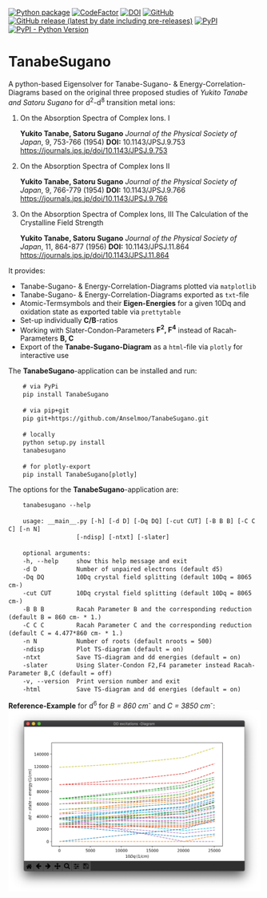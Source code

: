 [![Python package](https://github.com/Anselmoo/TanabeSugano/workflows/Python%20package/badge.svg)](https://github.com/Anselmoo/TanabeSugano/actions?query=workflow%3A%22Python+package%22)
[![CodeFactor](https://www.codefactor.io/repository/github/anselmoo/tanabesugano/badge)](https://www.codefactor.io/repository/github/anselmoo/tanabesugano)
[![DOI](https://zenodo.org/badge/DOI/10.5281/zenodo.4430571.svg)](https://doi.org/10.5281/zenodo.4430571)
[![GitHub](https://img.shields.io/github/license/Anselmoo/TanabeSugano)](https://github.com/Anselmoo/TanabeSugano/blob/master/LICENSE)
[![GitHub release (latest by date including pre-releases)](https://img.shields.io/github/v/release/Anselmoo/TanabeSugano?include_prereleases)](https://github.com/Anselmoo/TanabeSugano/releases)
[![PyPI](https://img.shields.io/pypi/v/TanabeSugano?logo=Pypi&logoColor=yellow)](https://pypi.org/project/TanabeSugano/)
[![PyPI - Python Version](https://img.shields.io/pypi/pyversions/TanabeSugano?logo=Python&logoColor=yellow)](https://pypi.org/project/TanabeSugano/)

# TanabeSugano
A python-based Eigensolver for Tanabe-Sugano- & Energy-Correlation-Diagrams based on the original three proposed studies of *Yukito Tanabe and Satoru Sugano* for d<sup>2</sup>-d<sup>8</sup> transition metal ions:

1. On the Absorption Spectra of Complex Ions. I

    **Yukito Tanabe, Satoru Sugano**
    *Journal of the Physical Society of Japan*, 9, 753-766 (1954)
    **DOI:** 10.1143/JPSJ.9.753
    https://journals.jps.jp/doi/10.1143/JPSJ.9.753

2. On the Absorption Spectra of Complex Ions II

    **Yukito Tanabe, Satoru Sugano**
    *Journal of the Physical Society of Japan*, 9, 766-779 (1954)
    **DOI:** 10.1143/JPSJ.9.766
    https://journals.jps.jp/doi/10.1143/JPSJ.9.766

3. On the Absorption Spectra of Complex Ions, III The Calculation of the Crystalline Field Strength

    **Yukito Tanabe, Satoru Sugano**
    *Journal of the Physical Society of Japan*, 11, 864-877 (1956)
    **DOI:** 10.1143/JPSJ.11.864
    https://journals.jps.jp/doi/10.1143/JPSJ.11.864

It provides:

- Tanabe-Sugano- & Energy-Correlation-Diagrams plotted via `matplotlib`
- Tanabe-Sugano- & Energy-Correlation-Diagrams exported as `txt`-file
- Atomic-Termsymbols and their **Eigen-Energies** for a given 10Dq and oxidation state as exported table via `prettytable`
- Set-up individually **C/B**-ratios
- Working with Slater-Condon-Parameters **F<sup>2</sup>, F<sup>4</sup>** instead of Racah-Parameters **B, C**
- Export of the **Tanabe-Sugano-Diagram** as a `html`-file via `plotly` for interactive use

The **TanabeSugano**-application can be installed and run:

```console
    # via PyPi
    pip install TanabeSugano

    # via pip+git
    pip git+https://github.com/Anselmoo/TanabeSugano.git

    # locally
    python setup.py install
    tanabesugano

    # for plotly-export
    pip install TanabeSugano[plotly]
```


The options for the **TanabeSugano**-application are:

```console
    tanabesugano --help

    usage: __main__.py [-h] [-d D] [-Dq DQ] [-cut CUT] [-B B B] [-C C C] [-n N]
                   [-ndisp] [-ntxt] [-slater]

    optional arguments:
    -h, --help     show this help message and exit
    -d D           Number of unpaired electrons (default d5)
    -Dq DQ         10Dq crystal field splitting (default 10Dq = 8065 cm-)
    -cut CUT       10Dq crystal field splitting (default 10Dq = 8065 cm-)
    -B B B         Racah Parameter B and the corresponding reduction (default B = 860 cm- * 1.)
    -C C C         Racah Parameter C and the corresponding reduction (default C = 4.477*860 cm- * 1.)
    -n N           Number of roots (default nroots = 500)
    -ndisp         Plot TS-diagram (default = on)
    -ntxt          Save TS-diagram and dd energies (default = on)
    -slater        Using Slater-Condon F2,F4 parameter instead Racah-Parameter B,C (default = off)
    -v, --version  Print version number and exit
    -html          Save TS-diagram and dd energies (default = on)
```

**Reference-Example** for d<sup>6</sup> for *B = 860 cm<sup>-</sup>* and *C = 3850 cm<sup>-</sup>*:
![placeholder](https://github.com/Anselmoo/TanabeSugano/blob/master/examples/dd-diagram_for_d6.png?raw=true)
